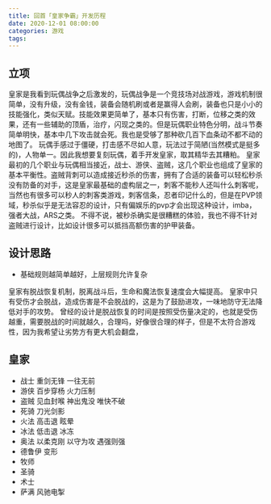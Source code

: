 ```yaml
---
title: 回首「皇家争霸」开发历程
date: 2020-12-01 08:00:00
categories: 游戏
tags: 
---
```


## 立项

皇家是我看到玩偶战争之后激发的，玩偶战争是一个竞技场对战游戏，游戏机制很简单，没有升级，没有金钱，装备会随机刷或者是赢得人会刷，装备也只是小小的技能强化，类似天赋。技能效果更简单了，基本只有伤害，打断，位移之类的效果，还有一些辅助的顶盾，治疗，闪现之类的。但是玩偶职业特色分明，战斗节奏简单明快，基本中几下攻击就会死。我也是受够了那种砍几百下血条动不都不动的地图了。
玩偶手感过于僵硬，打击感不尽如人意，玩法过于简陋(当然模式是挺多的)，人物单一。因此我想要复刻玩偶，着手开发皇家，取其精华去其糟粕。
皇家最初的几个职业与玩偶相当接近，战士、游侠、盗贼，这几个职业也组成了皇家的基本平衡性。盗贼背刺可以造成接近秒杀的伤害，拥有了合适的装备可以轻松秒杀没有防备的对手，这是皇家最基础的虚构层之一，刺客不能秒人还叫什么刺客呢，当然也有很多可以秒人的刺客类游戏，刺客信条，忍者印记什么的，但是在PVP领域，秒杀似乎是无法容忍的设计，只有偏娱乐的pvp才会出现这种设计，imba，强者大战，ARS之类。
不得不说，被秒杀确实是很糟糕的体验，我也不得不针对盗贼进行设计，比如设计很多可以抵挡高额伤害的护甲装备。

## 设计思路

- 基础规则越简单越好，上层规则允许复杂

皇家有脱战恢复机制，脱离战斗后，生命和魔法恢复速度会大幅提高。
皇家中只有受伤才会脱战，造成伤害是不会脱战的，这是为了鼓励进攻，一味地防守无法降低对手的攻势。
曾经的设计是脱战恢复的时间是按照受伤量决定的，也就是受伤越重，需要脱战的时间就越久，合理吗，好像很合理的样子，但是不太符合游戏性，因为我希望让劣势方有更大机会翻盘，

## 皇家

- 战士 重剑无锋 一往无前
- 游侠 百步穿杨 火力压制
- 盗贼 见血封喉 神出鬼没 唯快不破
- 死骑 刀光剑影 
- 火法 高击退 眩晕
- 冰法 低击退 冰冻
- 奥法 以柔克刚 以守为攻 遇强则强
- 德鲁伊 变形
- 牧师
- 圣骑
- 术士
- 萨满 风驰电掣